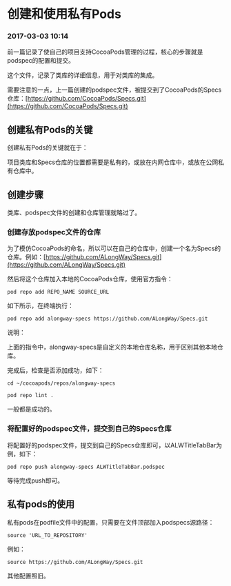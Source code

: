 # 创建和使用私有Pods

### 2017-03-03 10:14

前一篇记录了使自己的项目支持CocoaPods管理的过程，核心的步骤就是podspec的配置和提交。

这个文件，记录了类库的详细信息，用于对类库的集成。

需要注意的一点，上一篇创建的podspec文件，被提交到了CocoaPods的Specs仓库：[https://github.com/CocoaPods/Specs.git](https://github.com/CocoaPods/Specs.git)

## 创建私有Pods的关键

创建私有Pods的关键就在于：

项目类库和Specs仓库的位置都需要是私有的，或放在内网仓库中，或放在公网私有仓库中。

## 创建步骤

类库、podspec文件的创建和仓库管理就略过了。

### 创建存放podspec文件的仓库

为了模仿CocoaPods的命名，所以可以在自己的仓库中，创建一个名为Specs的仓库。例如：[https://github.com/ALongWay/Specs.git](https://github.com/ALongWay/Specs.git)

然后将这个仓库加入本地的CocoaPods仓库，使用官方指令：

```pod repo add REPO_NAME SOURCE_URL```

如下所示，在终端执行：

```pod repo add alongway-specs https://github.com/ALongWay/Specs.git```

说明：

上面的指令中，alongway-specs是自定义的本地仓库名称，用于区别其他本地仓库。 

完成后，检查是否添加成功，如下：

```
cd ~/cocoapods/repos/alongway-specs

pod repo lint .
```

一般都是成功的。

### 将配置好的podspec文件，提交到自己的Specs仓库

将配置好的podspec文件，提交到自己的Specs仓库即可，以ALWTitleTabBar为例，如下：

```pod repo push alongway-specs ALWTitleTabBar.podspec```

等待完成push即可。

## 私有pods的使用

私有pods在podfile文件中的配置，只需要在文件顶部加入podspecs源路径：

```source 'URL_TO_REPOSITORY'```

例如：

```source https://github.com/ALongWay/Specs.git```

其他配置照旧。